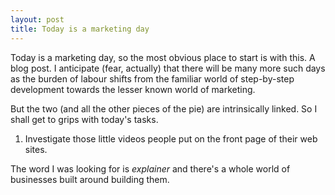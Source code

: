```yaml
---
layout: post
title: Today is a marketing day
---
```


Today is a marketing day, so the most obvious place to start is with this. A blog post. I anticipate (fear, actually) that there will be many more such days as the burden of labour shifts from the familiar world of step-by-step development towards the lesser known world of marketing.

But the two (and all the other pieces of the pie) are intrinsically linked. So I shall get to grips with today's tasks.

1. Investigate those little videos people put on the front page of their web sites. 

The word I was looking for is *explainer* and there's a whole world of businesses built around building them.
